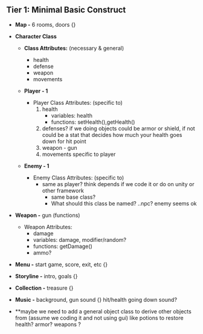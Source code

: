## Tier 1: Minimal Basic Construct
* **Map -** 6 rooms, doors {}
* **Character Class**
  - **Class Attributes:** (necessary & general) 
    * health
    * defense
    * weapon
    * movements
    
  - **Player - 1** 
    * Player Class Attributes: (specific to)
      1. health  
         - variables: health
         - functions: setHealth(),getHealth()
      2. defenses? if we doing objects could be armor or shield, if not could be a stat that decides how much your health goes down for hit point
      3. weapon - gun
      4. movements specific to player
    
  - **Enemy - 1** 
    * Enemy Class Attributes: (specific to) 
      - same as player? think depends if we code it or do on unity or other framework
        * same base class?
        * What should this class be named? ..npc? enemy seems ok
        
* **Weapon -** gun (functions) 
   - Weapon Attributes:   
     * damage  
      - variables: damage, modifier/random?
      - functions: getDamage()
      - ammo?
        
* **Menu -** start game, score,  exit, etc {}
* **Storyline -** intro, goals  {}
* **Collection -** treasure {}
* **Music -** background, gun sound {} hit/health going down sound?
* **maybe we need to add a general object class to derive other objects from (assume we coding it and not using gui) like potions to restore health? armor? weapons ?
